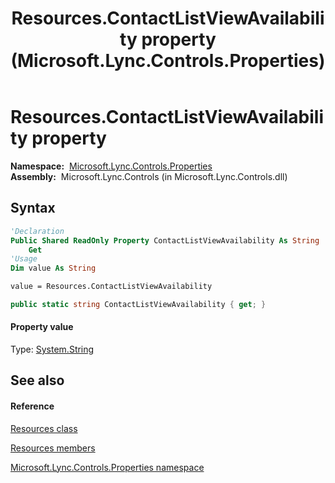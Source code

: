 ﻿---
title: Resources.ContactListViewAvailability property  (Microsoft.Lync.Controls.Properties)
TOCTitle: 'ContactListViewAvailability property '
ms:assetid: P:Microsoft.Lync.Controls.Properties.Resources.ContactListViewAvailability_DI_3_UC_OCS14MrefLyncWPF
ms:mtpsurl: https://msdn.microsoft.com/en-us/library/microsoft.lync.controls.properties.resources.contactlistviewavailability_di_3_uc_ocs14mreflyncwpf(v=office.15)
ms:contentKeyID: 48592812
ms.date: 07/28/2014
mtps_version: v=office.15
f1_keywords:
- Microsoft.Lync.Controls.Properties.Resources.ContactListViewAvailability
dev_langs:
- CSharp
- JScript
- VB
- other
---

# Resources.ContactListViewAvailability property

**Namespace:**  [Microsoft.Lync.Controls.Properties](microsoft-lync-controls-properties-namespace_1.md)  
**Assembly:**  Microsoft.Lync.Controls (in Microsoft.Lync.Controls.dll)

## Syntax

``` vb
'Declaration
Public Shared ReadOnly Property ContactListViewAvailability As String
    Get
'Usage
Dim value As String

value = Resources.ContactListViewAvailability
```

``` csharp
public static string ContactListViewAvailability { get; }
```

#### Property value

Type: [System.String](http://msdn2.microsoft.com/en-us/library/s1wwdcbf)  

## See also

#### Reference

[Resources class](resources-class-microsoft-lync-controls-properties_1.md)

[Resources members](resources-members-microsoft-lync-controls-properties_1.md)

[Microsoft.Lync.Controls.Properties namespace](microsoft-lync-controls-properties-namespace_1.md)

